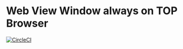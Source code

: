 # Web View Window always on TOP Browser

[![CircleCI](https://circleci.com/gh/fezrestia/web-view-window/tree/master.svg?style=svg)](https://circleci.com/gh/fezrestia/web-view-window/tree/master)
